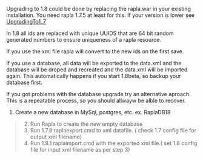 Upgrading to 1.8 could be done by replacing the rapla.war in your existing installation.
You need rapla 1.7.5 at least for this. If your version is lower see [UpgradingTo1\_7](UpgradingTo1_7.md)

In 1.8 all ids are replaced with unique UUIDS that are 64 bit random generated
numbers to ensure uniqueness of a rapla resource.


If you use the xml file rapla will convert to the new ids on the first save.


If you use a database, all data will be exported to the data.xml and the
database will be droped and recreated and the data.xml will be imported
again. This automatically happens if you start 1.8beta, so backup your
database first.

If you got problems with the database upgrade try an
alternative aproach. This is a repeatable process, so you should allwayw be alble to recover.

  1. Create a new database in MySql, postgres, etc.  ex. RaplaDB18
> 2. Run Rapla to create the new empty database
> 3. Run 1.7.8 raplaexport.cmd  to xml datafile. ( check 1.7 config
> file for output xml filename)
> 4. Run 1.8.1 raplaimport.cmd with the exported xml file.( set 1.8
> config file for input xml filename as per step 3)